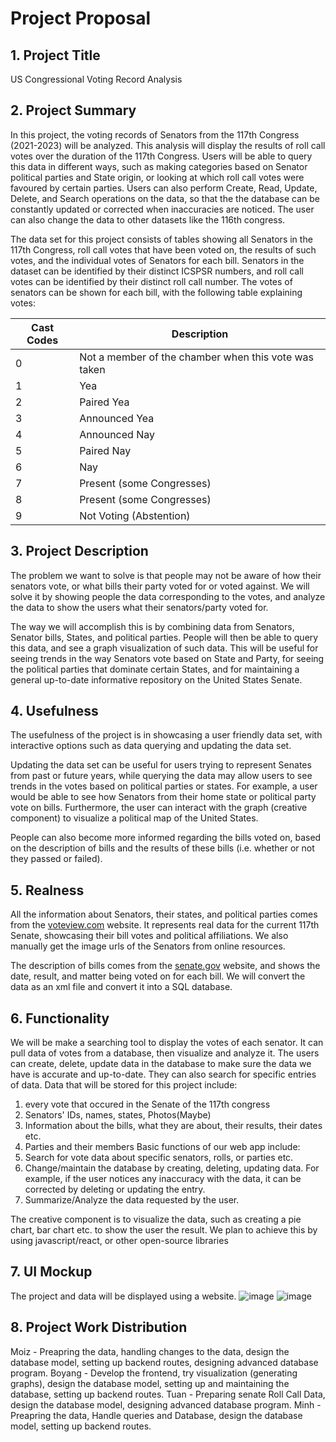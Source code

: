 # Project Proposal

## 1. Project Title

US Congressional Voting Record Analysis

## 2. Project Summary

In this project, the voting records of Senators from the 117th Congress (2021-2023) will be analyzed. This analysis will display the results of roll call votes over the duration of the 117th Congress. Users will be able to query this data in different ways, such as making categories based on Senator political parties and State origin, or looking at which roll call votes were favoured by certain parties. Users can also perform Create, Read, Update, Delete, and Search operations on the data, so that the the database can be constantly updated or corrected when inaccuracies are noticed. The user can also change the data to other datasets like the 116th congress.

The data set for this project consists of tables showing all Senators in the 117th Congress, roll call votes that have been voted on, the results of such votes, and the individual votes of Senators for each bill. Senators in the dataset can be identified by their distinct ICSPSR numbers, and roll call votes can be identified by their distinct roll call number. The votes of senators can be shown for each bill, with the following table explaining votes:

| Cast Codes | Description                                          |
| ---------- | ---------------------------------------------------- |
| 0          | Not a member of the chamber when this vote was taken |
| 1          | Yea                                                  |
| 2          | Paired Yea                                           |
| 3          | Announced Yea                                        |
| 4          | Announced Nay                                        |
| 5          | Paired Nay                                           |
| 6          | Nay                                                  |
| 7          | Present (some Congresses)                            |
| 8          | Present (some Congresses)                            |
| 9          | Not Voting (Abstention)                              |

## 3. Project Description

The problem we want to solve is that people may not be aware of how their senators vote, or what bills their party voted for or voted against. We will solve it by showing people the data corresponding to the votes, and analyze the data to show the users what their senators/party voted for.

The way we will accomplish this is by combining data from Senators, Senator bills, States, and political parties. People will then be able to query this data, and see a graph visualization of such data. This will be useful for seeing trends in the way Senators vote based on State and Party, for seeing the political parties that dominate certain States, and for maintaining a general up-to-date informative repository on the United States Senate.

## 4. Usefulness

The usefulness of the project is in showcasing a user friendly data set, with interactive options such as data querying and updating the data set.

Updating the data set can be useful for users trying to represent Senates from past or future years, while querying the data may allow users to see trends in the votes based on political parties or states. For example, a user would be able to see how Senators from their home state or political party vote on bills. Furthermore, the user can interact with the graph (creative component) to visualize a political map of the United States.

People can also become more informed regarding the bills voted on, based on the description of bills and the results of these bills (i.e. whether or not they passed or failed).

## 5. Realness

All the information about Senators, their states, and political parties comes from the [voteview.com](https://voteview.com/data) website. It represents real data for the current 117th Senate, showcasing their bill votes and political affiliations. We also manually get the image urls of the Senators from online resources.

The description of bills comes from the [senate.gov](www.senate.gov/legislative/LIS/roll_call_lists/vote_menu_117_1.html) website, and shows the date, result, and matter being voted on for each bill. We will convert the data as an xml file and convert it into a SQL database.

## 6. Functionality

We will be make a searching tool to display the votes of each senator. It can pull data of votes from a database, then visualize and analyze it.
The users can create, delete, update data in the database to make sure the data we have is accurate and up-to-date. They can also search for specific entries of data.
Data that will be stored for this project include:

1. every vote that occured in the Senate of the 117th congress
2. Senators' IDs, names, states, Photos(Maybe)
3. Information about the bills, what they are about, their results, their dates etc.
4. Parties and their members
   Basic functions of our web app include:
5. Search for vote data about specific senators, rolls, or parties etc.
6. Change/maintain the database by creating, deleting, updating data. For example, if the user notices any inaccuracy with the data, it can be corrected by deleting or updating the entry.
7. Summarize/Analyze the data requested by the user.

The creative component is to visualize the data, such as creating a pie chart, bar chart etc. to show the user the result. We plan to achieve this by using javascript/react, or other open-source libraries

## 7. UI Mockup

The project and data will be displayed using a website.
![image](https://media.github-dev.cs.illinois.edu/user/12602/files/019b4588-6ef6-4c57-ae0a-775666475fa2)
![image](https://media.github-dev.cs.illinois.edu/user/12602/files/193836dc-f164-4492-a7b3-c16c1526e68e)

## 8. Project Work Distribution

Moiz - Preapring the data, handling changes to the data, design the database model, setting up backend routes, designing advanced database program.
Boyang - Develop the frontend, try visualization (generating graphs), design the database model, setting up and maintaining the database, setting up backend routes.
Tuan - Preparing senate Roll Call Data, design the database model, designing advanced database program.
Minh - Preapring the data, Handle queries and Database, design the database model, setting up backend routes.
